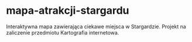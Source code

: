 # mapa-atrakcji-stargardu
Interaktywna mapa zawierająca ciekawe miejsca w Stargardzie. Projekt na zaliczenie przedmiotu Kartografia internetowa.
